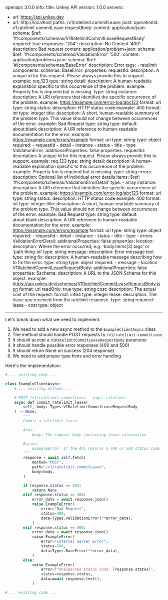 openapi: 3.0.0
info:
  title: Unkey API
  version: 1.0.0
servers:
  - url: https://api.unkey.dev
  - url: http://localhost
paths:
  /v1/ratelimit.commitLease:
    post:
      operationId: v1.ratelimit.commitLease
      requestBody:
        content:
          application/json:
            schema:
              $ref: '#/components/schemas/V1RatelimitCommitLeaseRequestBody'
        required: true
      responses:
        '204':
          description: No Content
        '400':
          description: Bad request
          content:
            application/problem+json:
              schema:
                $ref: '#/components/schemas/ValidationError'
        '500':
          content:
            application/problem+json:
              schema:
                $ref: '#/components/schemas/BaseError'
          description: Error
      tags:
        - ratelimit
components:
  schemas:
    BaseError:
      properties:
        requestId:
          description: A unique id for this request. Please always provide this to support.
          example: req_123
          type: string
        detail:
          description: A human-readable explanation specific to this occurrence of the problem.
          example: Property foo is required but is missing.
          type: string
        instance:
          description: A URI reference that identifies the specific occurrence of the problem.
          example: https://example.com/error-log/abc123
          format: uri
          type: string
        status:
          description: HTTP status code
          example: 400
          format: int
          type: integer
        title:
          description: A short, human-readable summary of the problem type. This value should not change between occurrences of the error.
          example: Bad Request
          type: string
        type:
          default: about:blank
          description: A URI reference to human-readable documentation for the error.
          example: https://example.com/errors/example
          format: uri
          type: string
      type: object
      required:
        - requestId
        - detail
        - instance
        - status
        - title
        - type
    ValidationError:
      additionalProperties: false
      properties:
        requestId:
          description: A unique id for this request. Please always provide this to support.
          example: req_123
          type: string
        detail:
          description: A human-readable explanation specific to this occurrence of the problem.
          example: Property foo is required but is missing.
          type: string
        errors:
          description: Optional list of individual error details
          items:
            $ref: '#/components/schemas/ValidationErrorDetail'
          type:
            - array
        instance:
          description: A URI reference that identifies the specific occurrence of the problem.
          example: https://example.com/error-log/abc123
          format: uri
          type: string
        status:
          description: HTTP status code
          example: 400
          format: int
          type: integer
        title:
          description: A short, human-readable summary of the problem type. This value should not change between occurrences of the error.
          example: Bad Request
          type: string
        type:
          default: about:blank
          description: A URI reference to human-readable documentation for the error.
          example: https://example.com/errors/example
          format: uri
          type: string
      type: object
      required:
        - requestId
        - detail
        - instance
        - status
        - title
        - type
        - errors
    ValidationErrorDetail:
      additionalProperties: false
      properties:
        location:
          description: Where the error occurred, e.g. 'body.items[3].tags' or 'path.thing-id'
          type: string
        message:
          description: Error message text
          type: string
        fix:
          description: A human-readable message describing how to fix the error.
          type: string
      type: object
      required:
        - message
        - location
    V1RatelimitCommitLeaseRequestBody:
      additionalProperties: false
      properties:
        $schema:
          description: A URL to the JSON Schema for this object.
          example: https://api.unkey.dev/schemas/V1RatelimitCommitLeaseRequestBody.json
          format: uri
          readOnly: true
          type: string
        cost:
          description: The actual cost of the request.
          format: int64
          type: integer
        lease:
          description: The lease you received from the ratelimit response.
          type: string
      required:
        - lease
        - cost
      type: object

---
Let's break down what we need to implement:

1. We need to add a new async method to the `ExampleClientAsync` class
2. The method should handle POST requests to `/v1/ratelimit.commitLease`
3. It should accept a `V1RatelimitCommitLeaseRequestBody` parameter
4. It should handle possible error responses (400 and 500)
5. It should return None on success (204 response)
6. We need to add proper type hints and error handling

Here's the implementation:

```python:client.py
# ... existing code ...

class ExampleClientAsync:
    # ... existing methods ...

    # POST /v1/ratelimit.commitLease - tags: ratelimit
    async def commit_ratelimit_lease(
        self, body: Types.V1RatelimitCommitLeaseRequestBody
    ) -> None:
        """
        Commit a ratelimit lease.

        Args:
            body: The request body containing lease information

        Raises:
            ExampleError: If the API returns a 400 or 500 status code
        """
        response = await self.fetch(
            method="POST",
            path="/v1/ratelimit.commitLease",
            body=body,
        )

        if response.status == 204:
            return None
        elif response.status == 400:
            error_data = await response.json()
            raise ExampleError(
                error="Bad Request",
                status=400,
                data=Types.ValidationError(**error_data),
            )
        elif response.status == 500:
            error_data = await response.json()
            raise ExampleError(
                error="Internal Server Error",
                status=500,
                data=Types.BaseError(**error_data),
            )
        else:
            raise ExampleError(
                error=f"Unexpected status code: {response.status}",
                status=response.status,
                data=await response.text(),
            )

# ... existing code ...
```